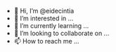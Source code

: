 - 👋 Hi, I’m @eidecintia
- 👀 I’m interested in ...
- 🌱 I’m currently learning ...
- 💞️ I’m looking to collaborate on ...
- 📫 How to reach me ...

<!---
eidecintia/eidecintia is a ✨ special ✨ repository because its `README.md` (this file) appears on your GitHub profile.
You can click the Preview link to take a look at your changes.
--->
